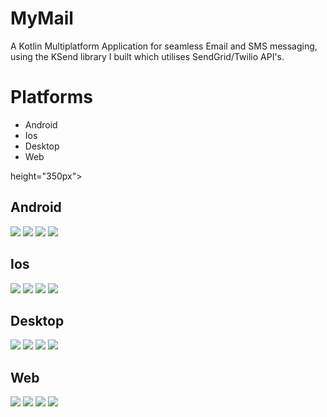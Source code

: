# MyMail

A Kotlin Multiplatform Application for seamless Email and SMS messaging, using the KSend library I built which utilises SendGrid/Twilio API's.

# Platforms 

- Android 
- Ios 
- Desktop
- Web

 height="350px">

## Android 

<img src="readme_images/android/Email_Screen_Light_Mode.png"> <img src="readme_images/android/Email_Screen_Dark_Mode.png"> <img src="readme_images/android/SMS_Screen_Light_Mode.png"> <img src="readme_images/android/SMS_Screen_Dark_Mode.png">

## Ios 

<img src="readme_images/ios/Email_Screen_Light_Mode.png"> <img src="readme_images/ios/Email_Screen_Dark_Mode.png"> <img src="readme_images/ios/SMS_Screen_Light_Mode.png"> <img src="readme_images/ios/SMS_Screen_Dark_Mode.png">

## Desktop 

<img src="readme_images/desktop/Email_Screen_Light_Mode.png"> <img src="readme_images/desktop/Email_Screen_Dark_Mode.png"> <img src="readme_images/desktop/SMS_Screen_Light_Mode.png"> <img src="readme_images/desktop/SMS_Screen_Dark_Mode.png">

## Web 

<img src="readme_images/web/Email_Screen_Light_Mode.png"> <img src="readme_images/web/Email_Screen_Dark_Mode.png"> <img src="readme_images/web/SMS_Screen_Light_Mode.png"> <img src="readme_images/web/SMS_Screen_Dark_Mode.png">

